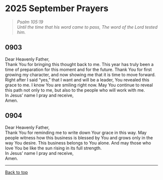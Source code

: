 # 2025 September Prayers

>*Psalm 105:19*<br>
>*Until the time that his word came to pass,*
>*The word of the Lord tested him.*

## 0903
Dear Heavenly Father,<br>
Thank You for bringing this thought back to me. This year has truly been a time of preparation for this moment and for the future. Thank You for first growing my character, and now showing me that it is time to move forward. Right after I said “yes,” that I want and will be a leader, You revealed this grace to me. I know You are smiling right now. May You continue to reveal this path not only to me, but also to the people who will work with me.<br>
In Jesus’ name I pray and receive,<br>
Amen.

## 0904
Dear Heavenly Father,<br>
Thank You for reminding me to write down Your grace in this way. May people witness how this business is blessed by You and grows only in the way You desire. This business belongs to You alone. And may those who love You be like the sun rising in its full strength.<br>
In Jesus’ name I pray and receive,<br>
Amen.

---

[Back to top](#)